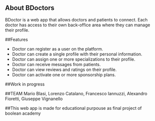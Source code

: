 
## About BDoctors
BDoctor is a web app that allows doctors and patients to connect. Each doctor has access to their own back-office area where they can manage their profile.

##Features 
- Doctor can register as a user on the platform.
- Doctor can create a single profile with their personal information.
- Doctor can assign one or more specializations to their profile.
- Doctor can receive messages from patients.
- Doctor can view reviews and ratings on their profile.
- Doctor can activate one or more sponsorship plans.

##Work in progress

##TEAM 
Mario Blasi, Lorenzo Catalano, Francesco Iannuzzi, Alexandro Fioretti, Giuseppe Vignanello

##This web app is made for educational purpouse as final project of boolean academy 

